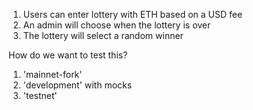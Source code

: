 1. Users can enter lottery with ETH based on a USD fee
2. An admin will choose when the lottery is over
3. The lottery will select a random winner

How do we want to test this?

1. 'mainnet-fork'
2. 'development' with mocks
3. 'testnet'